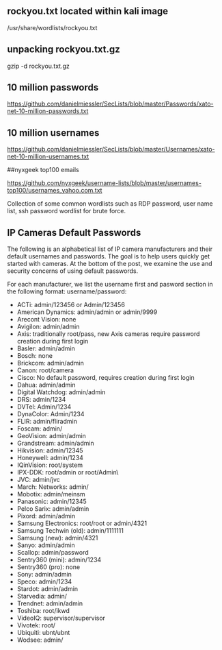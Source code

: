 ## rockyou.txt located within kali image
/usr/share/wordlists/rockyou.txt

## unpacking rockyou.txt.gz
gzip -d rockyou.txt.gz

## 10 million passwords
https://github.com/danielmiessler/SecLists/blob/master/Passwords/xato-net-10-million-passwords.txt

## 10 million usernames
https://github.com/danielmiessler/SecLists/blob/master/Usernames/xato-net-10-million-usernames.txt

##nyxgeek top100 emails

https://github.com/nyxgeek/username-lists/blob/master/usernames-top100/usernames_yahoo.com.txt

Collection of some common wordlists such as RDP password, user name list, ssh password wordlist for brute force.

## IP Cameras Default Passwords

The following is an alphabetical list of IP camera manufacturers and their default usernames and passwords. The goal is to help users quickly get started with cameras. At the bottom of the post, we examine the use and security concerns of using default passwords.

For each manufacturer, we list the username first and pasword section in the following format: username/password:

* ACTi: admin/123456 or Admin/123456
* American Dynamics: admin/admin or admin/9999 
* Arecont Vision: none
* Avigilon: admin/admin
* Axis: traditionally root/pass, new Axis cameras require password creation during first login
* Basler: admin/admin
* Bosch: none
* Brickcom: admin/admin
* Canon: root/camera
* Cisco: No default password, requires creation during first login
* Dahua: admin/admin
* Digital Watchdog: admin/admin
* DRS: admin/1234
* DVTel: Admin/1234
* DynaColor: Admin/1234
* FLIR: admin/fliradmin
* Foscam: admin/<blank>
* GeoVision: admin/admin
* Grandstream: admin/admin
* Hikvision: admin/12345
* Honeywell: admin/1234
* IQinVision: root/system
* IPX-DDK: root/admin or root/Admin\
* JVC: admin/jvc
* March: Networks: admin/<blank>
* Mobotix: admin/meinsm
* Panasonic: admin/12345
* Pelco Sarix: admin/admin
* Pixord: admin/admin
* Samsung Electronics: root/root or admin/4321
* Samsung Techwin (old): admin/1111111
* Samsung (new): admin/4321
* Sanyo: admin/admin
* Scallop: admin/password
* Sentry360 (mini): admin/1234
* Sentry360 (pro): none  
* Sony: admin/admin
* Speco: admin/1234
* Stardot: admin/admin
* Starvedia: admin/<blank>
* Trendnet: admin/admin
* Toshiba: root/ikwd
* VideoIQ: supervisor/supervisor
* Vivotek: root/<blank>
* Ubiquiti: ubnt/ubnt
* Wodsee: admin/<blank>
